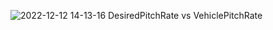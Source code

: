 ![2022-12-12 14-13-16 DesiredPitchRate vs VehiclePitchRate](https://user-images.githubusercontent.com/12706547/207487961-f94975bb-f1df-43e4-8f15-6c02b194499a.png)

